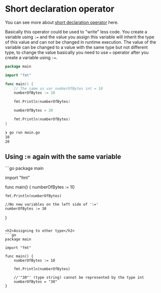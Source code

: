 <h1>Short declaration operator</h1>

You can see more about [short declaration operator](https://www.geeksforgeeks.org/short-variable-declaration-operator-in-go/#:~:text=Short%20Variable%20Declaration%20Operator(%3A%3D)%20in%20Golang%20is%20used,the%20scope%20of%20the%20variables.) here.

Basically this operator could be used to "write" less code.
You create a variable using `:=` and the value you assign this variable will inherit the type of this value and can not be changed in runtime execution.
The value of the variable can be changed to a value with the same type but not different type, to change the value basically you need to use `=` operator after you create a variable using `:=`.

```go
package main

import "fmt"

func main() {
	// The same as var numberOfBytes int = 10
	numberOfBytes := 10

	fmt.Println(numberOfBytes)

	numberOfBytes = 20

	fmt.Println(numberOfBytes)
}
```

```bash
❯ go run main.go
10
20
```

<h2>Using := again with the same variable</h2>
```go
package main

import "fmt"

func main() {
	numberOfBytes := 10

	fmt.Println(numberOfBytes)
	
	//No new variables on the left side of ':='
	numberOfBytes := 30
}
```

<h2>Assigning to other type</h2>
```go
package main

import "fmt"

func main() {
	numberOfBytes := 10

	fmt.Println(numberOfBytes)

	//'"30"' (type string) cannot be represented by the type int
	numberOfBytes = "30"
}
```